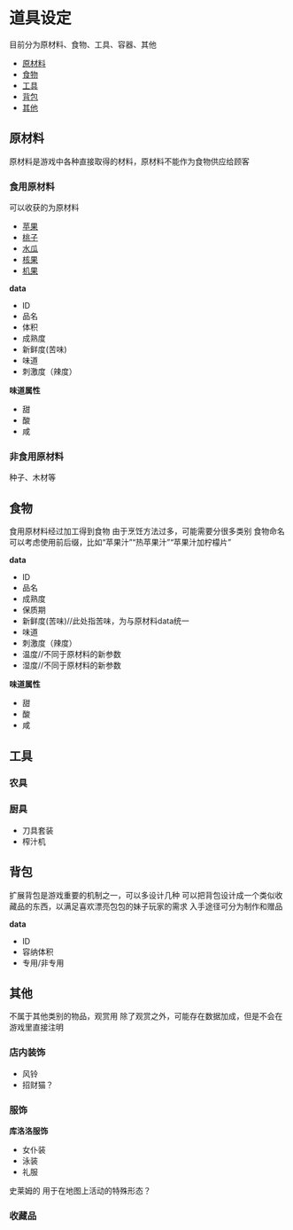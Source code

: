 # 道具设定

目前分为原材料、食物、工具、容器、其他

- [原材料](#原材料)
- [食物](#食物)
- [工具](#工具)
- [背包](#背包)
- [其他](#其他)

## 原材料

原材料是游戏中各种直接取得的材料，原材料不能作为食物供应给顾客

### 食用原材料

可以收获的为原材料
- [苹果](items\apple.md)
- [桃子](items\peach.md)
- [水瓜](items\waterfruit.md)
- [核果](items\corefruit.md)
- [机果](items\mechfruit.md)

**data**

* ID
* 品名
* 体积
* 成熟度
* 新鲜度(苦味)
* 味道
* 刺激度（辣度）

**味道属性**
* 甜
* 酸
* 咸

### 非食用原材料

种子、木材等

## 食物

食用原材料经过加工得到食物
由于烹饪方法过多，可能需要分很多类别
食物命名可以考虑使用前后缀，比如“苹果汁”“热苹果汁”“苹果汁加柠檬片”

**data**

* ID
* 品名
* 成熟度
* 保质期
* 新鲜度(苦味)//此处指苦味，为与原材料data统一
* 味道
* 刺激度（辣度）
* 温度//不同于原材料的新参数
* 湿度//不同于原材料的新参数

**味道属性**
* 甜
* 酸
* 咸

## 工具

### 农具

### 厨具

* 刀具套装
* 榨汁机

## 背包

扩展背包是游戏重要的机制之一，可以多设计几种
可以把背包设计成一个类似收藏品的东西，以满足喜欢漂亮包包的妹子玩家的需求
入手途径可分为制作和赠品

**data**

* ID
* 容纳体积
* 专用/非专用

## 其他

不属于其他类别的物品，观赏用
除了观赏之外，可能存在数据加成，但是不会在游戏里直接注明

### 店内装饰

* 风铃
* 招财猫？
  
### 服饰

**库洛洛服饰**

* 女仆装
* 泳装
* 礼服

史莱姆的
用于在地图上活动的特殊形态？

### 收藏品

